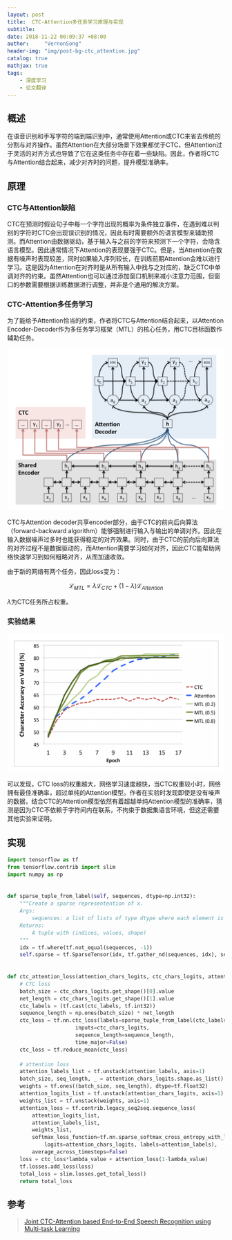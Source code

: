 ```yaml
---
layout: post
title:  CTC-Attention多任务学习原理与实现
subtitle: 
date: 2018-11-22 00:09:37 +08:00
author:     "VernonSong"
header-img: "img/post-bg-ctc_attention.jpg"
catalog: true
mathjax: true
tags:
    - 深度学习
    - 论文翻译
---
```


## 概述
在语音识别和手写字符的端到端识别中，通常使用Attention或CTC来省去传统的分割与对齐操作。虽然Attention在大部分场景下效果都优于CTC，但Attention过于灵活的对齐方式也导致了它在这类任务中存在着一些缺陷。因此，作者将CTC与Attention结合起来，减少对齐时的问题，提升模型准确率。

## 原理
### CTC与Attention缺陷
CTC在预测时假设句子中每一个字符出现的概率为条件独立事件，在遇到难以判别的字符时CTC会出现误识别的情况，因此有时需要额外的语言模型来辅助预测。而Attention由数据驱动，基于输入与之前的字符来预测下一个字符，会隐含语言模型。因此通常情况下Attention的表现要强于CTC。但是，当Attention在数据有噪声时表现较差，同时如果输入序列较长，在训练前期Attention会难以进行学习。这是因为Attention在对齐时是从所有输入中找与之对应的，缺乏CTC中单调对齐的约束。虽然Attention也可以通过添加窗口机制来减小注意力范围，但窗口的参数需要根据训练数据进行调整，并非是个通用的解决方案。

###  CTC-Attention多任务学习
为了能给予Attention恰当的约束，作者将CTC与Attention结合起来，以Attention Encoder-Decoder作为多任务学习框架（MTL）的核心任务，用CTC目标函数作辅助任务。

![](/img/in-post/post-ctc_attention/post-ctc_attention1.png)

CTC与Attention decoder共享encoder部分，由于CTC的前向后向算法（forward-backward algorithm）能够强制进行输入与输出的单调对齐。因此在输入数据噪声过多时也能获得稳定的对齐效果。同时，由于CTC的前向后向算法的对齐过程不是数据驱动的，而Attention需要学习如何对齐，因此CTC能帮助网络快速学习到如何粗略对齐，从而加速收敛。

由于新的网络有两个任务，因此loss变为：

$$
\mathcal{L}_{MTL}=\lambda \mathcal{L}_{CTC}+(1- \lambda ) \mathcal{L}_{Attention}
$$

$\lambda$为CTC任务所占权重。

### 实验结果

![](/img/in-post/post-ctc_attention/post-ctc_attention2.png)

可以发现，CTC loss的权重越大，网络学习速度越快，当CTC权重较小时，网络拥有最佳准确率，超过单纯的Attention模型。作者在实验时发现即使是没有噪声的数据，结合CTC的Attention模型依然有着超越单纯Attention模型的准确率，猜测是因为CTC不依赖于字符间内在联系，不拘束于数据集语言环境，但这还需要其他实验来证明。

## 实现

```python
import tensorflow as tf
from tensorflow.contrib import slim
import numpy as np


def sparse_tuple_from_label(self, sequences, dtype=np.int32):
    """Create a sparse representention of x.
    Args:
        sequences: a list of lists of type dtype where each element is a sequence
    Returns:
        A tuple with (indices, values, shape)
    """
    idx = tf.where(tf.not_equal(sequences, -1))
    self.sparse = tf.SparseTensor(idx, tf.gather_nd(sequences, idx), sequences.get_shape())


def ctc_attention_loss(attention_chars_logits, ctc_chars_logits, attention_labels, ctc_labels, lambda_value):
    # CTC loss
    batch_size = ctc_chars_logits.get_shape()[0].value
    net_length = ctc_chars_logits.get_shape()[1].value
    ctc_labels = (tf.cast(ctc_labels, tf.int32))
    sequence_length = np.ones(batch_size) * net_length
    ctc_loss = tf.nn.ctc_loss(labels=sparse_tuple_from_label(ctc_labels),
                      inputs=ctc_chars_logits,
                      sequence_length=sequence_length,
                      time_major=False)
    ctc_loss = tf.reduce_mean(ctc_loss)

    # attention loss
    attention_labels_list = tf.unstack(attention_labels, axis=1)
    batch_size, seq_length, _ = attention_chars_logits.shape.as_list()
    weights = tf.ones((batch_size, seq_length), dtype=tf.float32)
    attention_logits_list = tf.unstack(attention_chars_logits, axis=1)
    weights_list = tf.unstack(weights, axis=1)
    attention_loss = tf.contrib.legacy_seq2seq.sequence_loss(
        attention_logits_list,
        attention_labels_list,
        weights_list,
        softmax_loss_function=tf.nn.sparse_softmax_cross_entropy_with_logits(
            logits=attention_chars_logits, labels=attention_labels),
        average_across_timesteps=False)
    loss = ctc_loss*lambda_value + attention_loss(1-lambda_value)
    tf.losses.add_loss(loss)
    total_loss = slim.losses.get_total_loss()
    return total_loss
```

## 参考
> [Joint CTC-Attention based End-to-End Speech Recognition using Multi-task Learning](https://arxiv.org/pdf/1609.06773.pdf)
